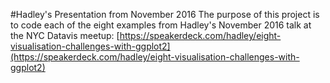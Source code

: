 #Hadley's Presentation from November 2016
The purpose of this project is to code each of the eight examples from Hadley's November 2016 talk at the NYC Datavis meetup: [https://speakerdeck.com/hadley/eight-visualisation-challenges-with-ggplot2](https://speakerdeck.com/hadley/eight-visualisation-challenges-with-ggplot2)

